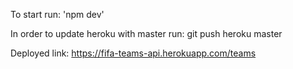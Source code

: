 To start run:
'npm dev'

In order to update heroku with master run:
git push heroku master

Deployed link:
https://fifa-teams-api.herokuapp.com/teams
